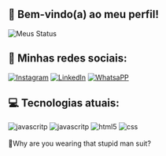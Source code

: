 ## 🤝 Bem-vindo(a) ao meu perfil!

![Meus Status](https://github-readme-stats.vercel.app/api?username=luca-sena&show_icons=true&theme=tokyonight)

## 📲 Minhas redes sociais:

[![Instagram](https://img.shields.io/badge/Instagram-E4405F?style=for-the-badge&logo=instagram&logoColor=white)](http://instagram.com/apenasoluca) 
[![LinkedIn](https://img.shields.io/badge/LinkedIn-0077B5?style=for-the-badge&logo=linkedin&logoColor=white)](https://www.linkedin.com/in/luc4sen4/)
[![WhatsaPP](https://img.shields.io/badge/WhatsApp-25D366?style=for-the-badge&logo=whatsapp&logoColor=white)](https://api.whatsapp.com/send?phone=5511984199966)

## 💻 Tecnologias atuais:

<div style="display: inline-block;"> 
        <img align="center" alt="javascritp" src="https://img.shields.io/badge/JavaScript-F7DF1E?style=for-the-badge&logo=javascript&logoColor=black" />
        <img align="center" alt="javascritp" src="https://img.shields.io/badge/Node.js-43853D?style=for-the-badge&logo=node.js&logoColor=white" />
        <img align="center" alt="html5" src="https://img.shields.io/badge/HTML5-E34F26?style=for-the-badge&logo=html5&logoColor=white" />
       <img align="center" alt="css" src="https://img.shields.io/badge/CSS-239120?&style=for-the-badge&logo=css3&logoColor=white" />
    </div><br/>
<br>
 🐰Why are you wearing that stupid man suit?
